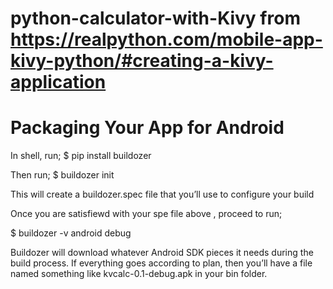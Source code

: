 # python-calculator-with-Kivy from https://realpython.com/mobile-app-kivy-python/#creating-a-kivy-application

# Packaging Your App for Android

In shell, run;
$ pip install buildozer

Then run;
$ buildozer init 

This will create a buildozer.spec file that you’ll use to configure your build 

Once you are satisfiewd with your spe file above , proceed to run;

$ buildozer -v android debug

Buildozer will download whatever Android SDK pieces it needs during the build process. If everything goes according to plan, then you’ll have a file named something like kvcalc-0.1-debug.apk in your bin folder.
